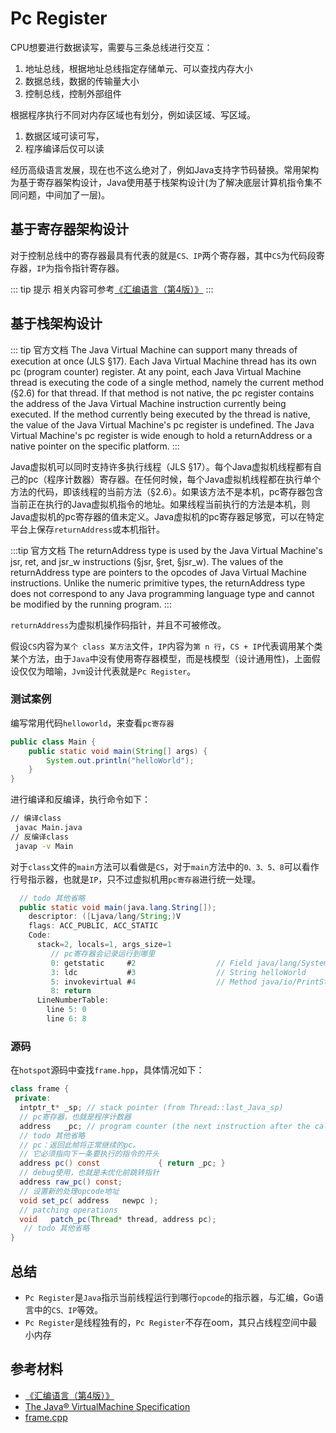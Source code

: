 # Pc Register

CPU想要进行数据读写，需要与三条总线进行交互：

1. 地址总线，根据地址总线指定存储单元、可以查找内存大小
2. 数据总线，数据的传输量大小
3. 控制总线，控制外部组件

根据程序执行不同对内存区域也有划分，例如读区域、写区域。

1. 数据区域可读可写，
2. 程序编译后仅可以读

经历高级语言发展，现在也不这么绝对了，例如Java支持字节码替换。常用架构为基于寄存器架构设计，Java使用基于栈架构设计(为了解决底层计算机指令集不同问题，中间加了一层)。

## 基于寄存器架构设计

对于控制总线中的寄存器最具有代表的就是`CS、IP`两个寄存器，其中`CS`为代码段寄存器，`IP`为指令指针寄存器。

::: tip 提示
相关内容可参考[《汇编语言（第4版）》](https://book.douban.com/subject/35038473/)
:::

## 基于栈架构设计

::: tip 官方文档
The Java Virtual Machine can support many threads of execution at once (JLS §17). Each Java Virtual Machine thread has its own pc (program counter) register. At any point, each Java Virtual Machine thread is executing the code of a single method, namely the current method (§2.6) for that thread. If that method is not native, the pc register contains the address of the Java Virtual Machine instruction currently being executed. If the method currently being executed by the thread is native, the value of the Java Virtual Machine's pc register is undefined. The Java Virtual Machine's pc register is wide enough to hold a returnAddress or a native pointer on the specific platform.
:::

Java虚拟机可以同时支持许多执行线程（JLS §17）。每个Java虚拟机线程都有自己的pc（程序计数器）寄存器。在任何时候，每个Java虚拟机线程都在执行单个方法的代码，即该线程的当前方法（§2.6）。如果该方法不是本机，pc寄存器包含当前正在执行的Java虚拟机指令的地址。如果线程当前执行的方法是本机，则Java虚拟机的pc寄存器的值未定义。Java虚拟机的pc寄存器足够宽，可以在特定平台上保存`returnAddress`或本机指针。

:::tip 官方文档
The returnAddress type is used by the Java Virtual Machine's jsr, ret, and jsr_w instructions (§jsr, §ret, §jsr_w). The values of the returnAddress type are pointers to the opcodes of Java Virtual Machine instructions. Unlike the numeric primitive
types, the returnAddress type does not correspond to any Java programming language type and cannot be modified by the running program.
:::

`returnAddress`为虚拟机操作码指针，并且不可被修改。

假设`CS`内容为`某个 class 某方法`文件，`IP`内容为`第 n 行`，`CS + IP`代表调用某个类某个方法，由于`Java`中没有使用寄存器模型，而是栈模型（设计通用性)，上面假设仅仅为暗喻，`Jvm`设计代表就是`Pc Register`。

### 测试案例

编写常用代码`helloworld`，来查看`pc寄存器`

```java
public class Main {
    public static void main(String[] args) {
        System.out.println("helloWorld");
    }
}
```

进行编译和反编译，执行命令如下：

```sh
// 编译class
 javac Main.java
// 反编译class
 javap -v Main 
```

对于`class`文件的`main`方法可以看做是`CS`，对于`main`方法中的`0、3、5、8`可以看作行号指示器，也就是`IP`，只不过虚拟机用`pc寄存器`进行统一处理。

```java
  // todo 其他省略
  public static void main(java.lang.String[]);
    descriptor: ([Ljava/lang/String;)V
    flags: ACC_PUBLIC, ACC_STATIC
    Code:
      stack=2, locals=1, args_size=1
         // pc寄存器会记录运行到哪里
         0: getstatic     #2                  // Field java/lang/System.out:Ljava/io/PrintStream;
         3: ldc           #3                  // String helloWorld
         5: invokevirtual #4                  // Method java/io/PrintStream.println:(Ljava/lang/String;)V
         8: return
      LineNumberTable:
        line 5: 0
        line 6: 8
```

### 源码

在`hotspot`源码中查找`frame.hpp`，具体情况如下：

```java
class frame {
 private:
  intptr_t* _sp; // stack pointer (from Thread::last_Java_sp)
  // pc寄存器，也就是程序计数器
  address   _pc; // program counter (the next instruction after the call)
  // todo 其他省略
  // pc：返回此帧将正常继续的pc。
  // 它必须指向下一条要执行的指令的开头
  address pc() const             { return _pc; }
  // debug使用，也就是未优化前跳转指针
  address raw_pc() const;
  // 设置新的处理opcode地址
  void set_pc( address   newpc );
  // patching operations
  void   patch_pc(Thread* thread, address pc);
   // todo 其他省略
}
```

## 总结

* `Pc Register`是`Java`指示当前线程运行到哪行`opcode`的指示器，与汇编，Go语言中的`CS、IP`等效。
* `Pc Register`是线程独有的，`Pc Register`不存在oom，其只占线程空间中最小内存

## 参考材料

* [《汇编语言（第4版）》](https://book.douban.com/subject/35038473/)
* [The Java® VirtualMachine Specification](https://docs.oracle.com/javase/specs/jvms/se17/jvms17.pdf)
* [frame.cpp](https://hg.openjdk.java.net/jdk8/jdk8/hotspot/file/c40fbf634c90/src/share/vm/runtime/frame.cpp)
